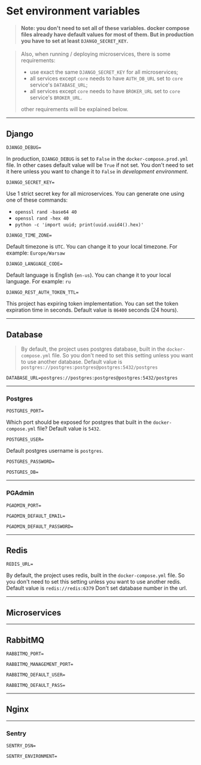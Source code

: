 # Set environment variables


> #### Note: you don't need to set all of these variables. docker compose files already have default values for most of them. But in production you have to set at least `DJANGO_SECRET_KEY`.

> Also, when running / deploying microservices, there is some requirements:
> 
> - use exact the same `DJANGO_SECRET_KEY` for all microservices;
> - all services except `core` needs to have `AUTH_DB_URL` set to `core` service's `DATABASE_URL`;
> - all services except `core` needs to have `BROKER_URL` set to `core` service's `BROKER_URL`.
> 
> other requirements will be explained below.

---
## Django

```dotenv
DJANGO_DEBUG=
```

In production, `DJANGO_DEBUG` is set to `False` in the `docker-compose.prod.yml` file.
In other cases default value will be `True` if not set.
You don't need to set it here unless you want to change it to `False` in _development environment_.

```dotenv
DJANGO_SECRET_KEY=
```

Use 1 strict secret key for all microservices.
You can generate one using one of these commands:
- `openssl rand -base64 40`
- `openssl rand -hex 40`
- `python -c 'import uuid; print(uuid.uuid4().hex)'`

```dotenv
DJANGO_TIME_ZONE=
```

Default timezone is `UTC`. You can change it to your local timezone. For example: `Europe/Warsaw`

```dotenv
DJANGO_LANGUAGE_CODE=
```

Default language is English (`en-us`). You can change it to your local language. For example: `ru`

```dotenv
DJANGO_REST_AUTH_TOKEN_TTL=
```

This project has expiring token implementation. You can set the token expiration time in seconds.
Default value is `86400` seconds (24 hours).


---
## Database

> By default, the project uses postgres database, built in the `docker-compose.yml` file.
> So you don't need to set this setting unless you want to use another database.
> Default value is `postgres://postgres:postgres@postgres:5432/postgres`

```dotenv
DATABASE_URL=postgres://postgres:postgres@postgres:5432/postgres
```

---
### Postgres

```dotenv
POSTGRES_PORT=
```

Which port should be exposed for postgres that built in the `docker-compose.yml` file?
Default value is `5432`.

```dotenv
POSTGRES_USER=
```

Default postgres username is `postgres`.

```dotenv
POSTGRES_PASSWORD=
```

```dotenv
POSTGRES_DB=
```


---
### PGAdmin

```dotenv
PGADMIN_PORT=
```

```dotenv
PGADMIN_DEFAULT_EMAIL=
```

```dotenv
PGADMIN_DEFAULT_PASSWORD=
```


---
## Redis

```dotenv
REDIS_URL=
```

By default, the project uses redis, built in the `docker-compose.yml` file.
So you don't need to set this setting unless you want to use another redis.
Default value is `redis://redis:6379`
Don't set database number in the url.


---
## Microservices


---
## RabbitMQ

```dotenv
RABBITMQ_PORT=
```

```dotenv
RABBITMQ_MANAGEMENT_PORT=
```

```dotenv
RABBITMQ_DEFAULT_USER=
```

```dotenv
RABBITMQ_DEFAULT_PASS=
```


---
## Nginx


---
### Sentry

```dotenv
SENTRY_DSN=
```

```dotenv
SENTRY_ENVIRONMENT=
```
